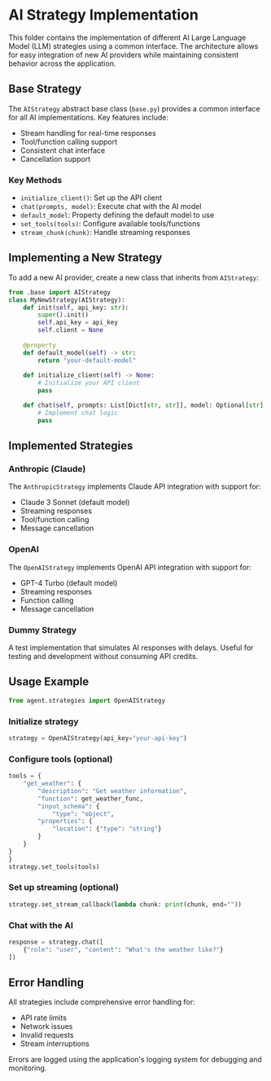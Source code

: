 # AI Strategy Implementation

This folder contains the implementation of different AI Large Language Model (LLM) strategies using a common interface. The architecture allows for easy integration of new AI providers while maintaining consistent behavior across the application.

## Base Strategy

The `AIStrategy` abstract base class (`base.py`) provides a common interface for all AI implementations. Key features include:

- Stream handling for real-time responses
- Tool/function calling support
- Consistent chat interface
- Cancellation support

### Key Methods

- `initialize_client()`: Set up the API client
- `chat(prompts, model)`: Execute chat with the AI model
- `default_model`: Property defining the default model to use
- `set_tools(tools)`: Configure available tools/functions
- `stream_chunk(chunk)`: Handle streaming responses

## Implementing a New Strategy

To add a new AI provider, create a new class that inherits from `AIStrategy`:

```python
from .base import AIStrategy
class MyNewStrategy(AIStrategy):
    def init(self, api_key: str):
        super().init()
        self.api_key = api_key
        self.client = None
    
    @property
    def default_model(self) -> str:
        return "your-default-model"
    
    def initialize_client(self) -> None:
        # Initialize your API client
        pass

    def chat(self, prompts: List[Dict[str, str]], model: Optional[str] = None) -> str:
        # Implement chat logic
        pass
```

## Implemented Strategies

### Anthropic (Claude)

The `AnthropicStrategy` implements Claude API integration with support for:
- Claude 3 Sonnet (default model)
- Streaming responses
- Tool/function calling
- Message cancellation

### OpenAI

The `OpenAIStrategy` implements OpenAI API integration with support for:
- GPT-4 Turbo (default model)
- Streaming responses
- Function calling
- Message cancellation

### Dummy Strategy

A test implementation that simulates AI responses with delays. Useful for testing and development without consuming API credits.

## Usage Example
```python
from agent.strategies import OpenAIStrategy
```

### Initialize strategy
```python
strategy = OpenAIStrategy(api_key="your-api-key")
```

### Configure tools (optional)
```python
tools = {
    "get_weather": {
        "description": "Get weather information",
        "function": get_weather_func,
        "input_schema": {
            "type": "object",
        "properties": {
            "location": {"type": "string"}
        }
    }
}
}
strategy.set_tools(tools)
```

### Set up streaming (optional)
```python
strategy.set_stream_callback(lambda chunk: print(chunk, end=""))
```

### Chat with the AI
```python
response = strategy.chat([
    {"role": "user", "content": "What's the weather like?"}
])
```

## Error Handling

All strategies include comprehensive error handling for:
- API rate limits
- Network issues
- Invalid requests
- Stream interruptions

Errors are logged using the application's logging system for debugging and monitoring.
